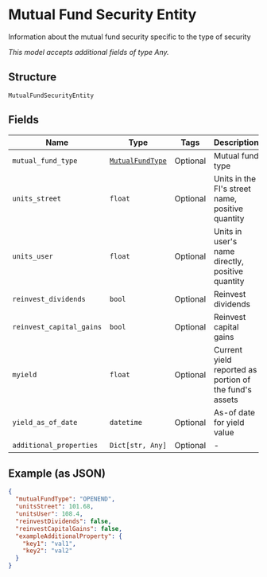 
# Mutual Fund Security Entity

Information about the mutual fund security specific to the type of security

*This model accepts additional fields of type Any.*

## Structure

`MutualFundSecurityEntity`

## Fields

| Name | Type | Tags | Description |
|  --- | --- | --- | --- |
| `mutual_fund_type` | [`MutualFundType`](../../doc/models/mutual-fund-type.md) | Optional | Mutual fund type |
| `units_street` | `float` | Optional | Units in the FI's street name, positive quantity |
| `units_user` | `float` | Optional | Units in user's name directly, positive  quantity |
| `reinvest_dividends` | `bool` | Optional | Reinvest dividends |
| `reinvest_capital_gains` | `bool` | Optional | Reinvest capital gains |
| `myield` | `float` | Optional | Current yield reported as portion of the fund's assets |
| `yield_as_of_date` | `datetime` | Optional | As-of date for yield value |
| `additional_properties` | `Dict[str, Any]` | Optional | - |

## Example (as JSON)

```json
{
  "mutualFundType": "OPENEND",
  "unitsStreet": 101.68,
  "unitsUser": 108.4,
  "reinvestDividends": false,
  "reinvestCapitalGains": false,
  "exampleAdditionalProperty": {
    "key1": "val1",
    "key2": "val2"
  }
}
```

